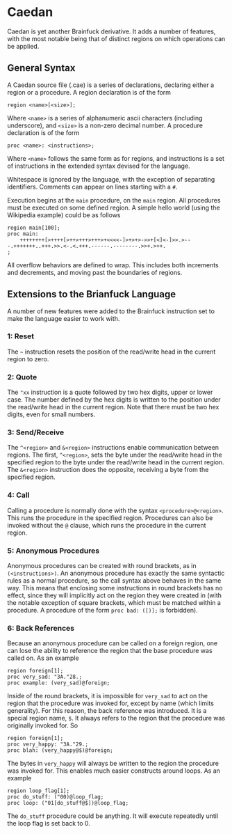# Caedan

Caedan is yet another Brainfuck derivative. It adds a number of features, with the most notable being that of distinct regions on which operations can be applied.

## General Syntax

A Caedan source file (.cae) is a series of declarations, declaring either a region or a procedure. A region declaration is of the form

`region <name>[<size>];`

Where `<name>` is a series of alphanumeric ascii characters (including underscore), and `<size>` is a non-zero decimal number. A procedure declaration is of the form

`proc <name>: <instructions>;`

Where `<name>` follows the same form as for regions, and instructions is a set of instructions in the extended syntax devised for the language.

Whitespace is ignored by the language, with the exception of separating identifiers. Comments can appear on lines starting with a `#`.

Execution begins at the `main` procedure, on the `main` region. All procedures must be executed on some defined region. A simple hello world (using the Wikipedia example) could be as follows

```cae
region main[100];
proc main:
    ++++++++[>++++[>++>+++>+++>+<<<<-]>+>+>->>+[<]<-]>>.>---.+++++++..+++.>>.<-.<.+++.------.--------.>>+.>++.
;
```

All overflow behaviors are defined to wrap. This includes both increments and decrements, and moving past the boundaries of regions.

## Extensions to the Brianfuck Language

A number of new features were added to the Brainfuck instruction set to make the language easier to work with.

### 1: Reset

The `~` instruction resets the position of the read/write head in the current region to zero.

### 2: Quote

The `"xx` instruction is a quote followed by two hex digits, upper or lower case. The number defined by the hex digits is written to the position under the read/write head in the current region. Note that there must be two hex digits, even for small numbers.

### 3: Send/Receive

The `^<region>` and `&<region>` instructions enable communication between regions. The first, `^<region>`, sets the byte under the read/write head in the specified region to the byte under the read/write head in the current region. The `&<region>` instruction does the opposite, receiving a byte from the specified region.

### 4: Call

Calling a procedure is normally done with the syntax `<procedure>@<region>`. This runs the procedure in the specified region. Procedures can also be invoked without the `@` clause, which runs the procedure in the current region.

### 5: Anonymous Procedures

Anonymous procedures can be created with round brackets, as in `(<instructions>)`. An anonymous procedure has exactly the same syntactic rules as a normal procedure, so the call syntax above behaves in the same way. This means that enclosing some instructions in round brackets has no effect, since they will implicitly act on the region they were created in (with the notable exception of square brackets, which must be matched within a procedure. A procedure of the form `proc bad: ([)];` is forbidden).

### 6: Back References

Because an anonymous procedure can be called on a foreign region, one can lose the ability to reference the region that the base procedure was called on. As an example

```cae
region foreign[1];
proc very_sad: "3A."28.;
proc example: (very_sad)@foreign;
```

Inside of the round brackets, it is impossible for `very_sad` to act on the region that the procedure was invoked for, except by name (which limits generality). For this reason, the back reference was introduced. It is a special region name, `$`. It always refers to the region that the procedure was originally invoked for. So

```cae
region foreign[1];
proc very_happy: "3A."29.;
proc blah: (very_happy@$)@foreign;
```

The bytes in `very_happy` will always be written to the region the procedure was invoked for. This enables much easier constructs around loops. As an example

```cae
region loop_flag[1];
proc do_stuff: ("00)@loop_flag;
proc loop: ("01[do_stuff@$])@loop_flag;
```

The `do_stuff` procedure could be anything. It will execute repeatedly until the loop flag is set back to 0.
